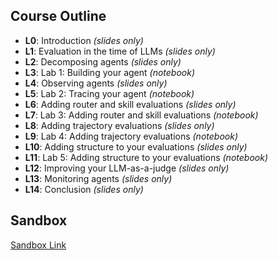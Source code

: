 ## Course Outline
- **L0**: Introduction *(slides only)*
- **L1**: Evaluation in the time of LLMs *(slides only)*
- **L2**: Decomposing agents *(slides only)*
- **L3**: Lab 1: Building your agent *(notebook)*
- **L4**: Observing agents *(slides only)*
- **L5**: Lab 2: Tracing your agent *(notebook)*
- **L6**: Adding router and skill evaluations *(slides only)*
- **L7**: Lab 3: Adding router and skill evaluations *(notebook)*
- **L8**: Adding trajectory evaluations *(slides only)*
- **L9**: Lab 4: Adding trajectory evaluations *(notebook)*
- **L10**: Adding structure to your evaluations *(slides only)*
- **L11**: Lab 5: Adding structure to your evaluations *(notebook)*
- **L12**: Improving your LLM-as-a-judge *(slides only)*
- **L13**: Monitoring agents *(slides only)*
- **L14**: Conclusion *(slides only)*

## Sandbox
[Sandbox Link](https://s172-16-138-182p8888.lab-aws-staging.deeplearning.ai/lab/tree/SC-Arize-C1)